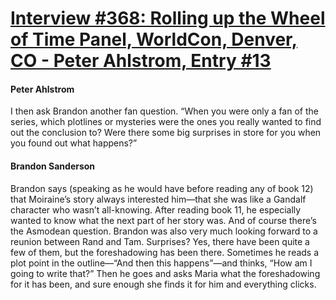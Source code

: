 # [Interview #368: Rolling up the Wheel of Time Panel, WorldCon, Denver, CO - Peter Ahlstrom, Entry #13](https://www.theoryland.com/intvmain.php?i=368#13)

#### Peter Ahlstrom

I then ask Brandon another fan question. “When you were only a fan of the series, which plotlines or mysteries were the ones you really wanted to find out the conclusion to? Were there some big surprises in store for you when you found out what happens?”

#### Brandon Sanderson

Brandon says (speaking as he would have before reading any of book 12) that Moiraine’s story always interested him—that she was like a Gandalf character who wasn’t all-knowing. After reading book 11, he especially wanted to know what the next part of her story was. And of course there’s the Asmodean question. Brandon was also very much looking forward to a reunion between Rand and Tam. Surprises? Yes, there have been quite a few of them, but the foreshadowing has been there. Sometimes he reads a plot point in the outline—“And then this happens”—and thinks, “How am I going to write that?” Then he goes and asks Maria what the foreshadowing for it has been, and sure enough she finds it for him and everything clicks.

